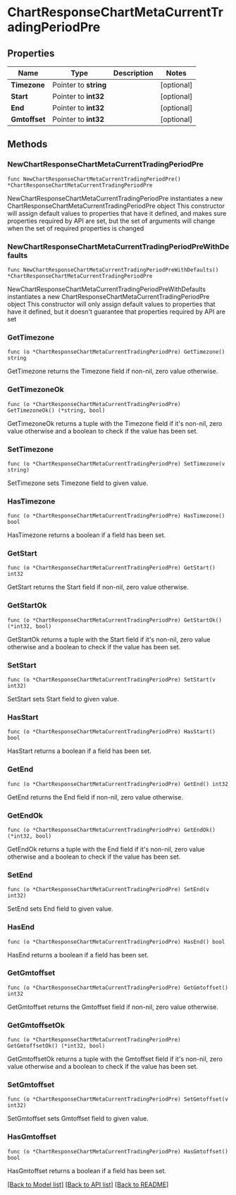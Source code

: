 # ChartResponseChartMetaCurrentTradingPeriodPre

## Properties

Name | Type | Description | Notes
------------ | ------------- | ------------- | -------------
**Timezone** | Pointer to **string** |  | [optional] 
**Start** | Pointer to **int32** |  | [optional] 
**End** | Pointer to **int32** |  | [optional] 
**Gmtoffset** | Pointer to **int32** |  | [optional] 

## Methods

### NewChartResponseChartMetaCurrentTradingPeriodPre

`func NewChartResponseChartMetaCurrentTradingPeriodPre() *ChartResponseChartMetaCurrentTradingPeriodPre`

NewChartResponseChartMetaCurrentTradingPeriodPre instantiates a new ChartResponseChartMetaCurrentTradingPeriodPre object
This constructor will assign default values to properties that have it defined,
and makes sure properties required by API are set, but the set of arguments
will change when the set of required properties is changed

### NewChartResponseChartMetaCurrentTradingPeriodPreWithDefaults

`func NewChartResponseChartMetaCurrentTradingPeriodPreWithDefaults() *ChartResponseChartMetaCurrentTradingPeriodPre`

NewChartResponseChartMetaCurrentTradingPeriodPreWithDefaults instantiates a new ChartResponseChartMetaCurrentTradingPeriodPre object
This constructor will only assign default values to properties that have it defined,
but it doesn't guarantee that properties required by API are set

### GetTimezone

`func (o *ChartResponseChartMetaCurrentTradingPeriodPre) GetTimezone() string`

GetTimezone returns the Timezone field if non-nil, zero value otherwise.

### GetTimezoneOk

`func (o *ChartResponseChartMetaCurrentTradingPeriodPre) GetTimezoneOk() (*string, bool)`

GetTimezoneOk returns a tuple with the Timezone field if it's non-nil, zero value otherwise
and a boolean to check if the value has been set.

### SetTimezone

`func (o *ChartResponseChartMetaCurrentTradingPeriodPre) SetTimezone(v string)`

SetTimezone sets Timezone field to given value.

### HasTimezone

`func (o *ChartResponseChartMetaCurrentTradingPeriodPre) HasTimezone() bool`

HasTimezone returns a boolean if a field has been set.

### GetStart

`func (o *ChartResponseChartMetaCurrentTradingPeriodPre) GetStart() int32`

GetStart returns the Start field if non-nil, zero value otherwise.

### GetStartOk

`func (o *ChartResponseChartMetaCurrentTradingPeriodPre) GetStartOk() (*int32, bool)`

GetStartOk returns a tuple with the Start field if it's non-nil, zero value otherwise
and a boolean to check if the value has been set.

### SetStart

`func (o *ChartResponseChartMetaCurrentTradingPeriodPre) SetStart(v int32)`

SetStart sets Start field to given value.

### HasStart

`func (o *ChartResponseChartMetaCurrentTradingPeriodPre) HasStart() bool`

HasStart returns a boolean if a field has been set.

### GetEnd

`func (o *ChartResponseChartMetaCurrentTradingPeriodPre) GetEnd() int32`

GetEnd returns the End field if non-nil, zero value otherwise.

### GetEndOk

`func (o *ChartResponseChartMetaCurrentTradingPeriodPre) GetEndOk() (*int32, bool)`

GetEndOk returns a tuple with the End field if it's non-nil, zero value otherwise
and a boolean to check if the value has been set.

### SetEnd

`func (o *ChartResponseChartMetaCurrentTradingPeriodPre) SetEnd(v int32)`

SetEnd sets End field to given value.

### HasEnd

`func (o *ChartResponseChartMetaCurrentTradingPeriodPre) HasEnd() bool`

HasEnd returns a boolean if a field has been set.

### GetGmtoffset

`func (o *ChartResponseChartMetaCurrentTradingPeriodPre) GetGmtoffset() int32`

GetGmtoffset returns the Gmtoffset field if non-nil, zero value otherwise.

### GetGmtoffsetOk

`func (o *ChartResponseChartMetaCurrentTradingPeriodPre) GetGmtoffsetOk() (*int32, bool)`

GetGmtoffsetOk returns a tuple with the Gmtoffset field if it's non-nil, zero value otherwise
and a boolean to check if the value has been set.

### SetGmtoffset

`func (o *ChartResponseChartMetaCurrentTradingPeriodPre) SetGmtoffset(v int32)`

SetGmtoffset sets Gmtoffset field to given value.

### HasGmtoffset

`func (o *ChartResponseChartMetaCurrentTradingPeriodPre) HasGmtoffset() bool`

HasGmtoffset returns a boolean if a field has been set.


[[Back to Model list]](../README.md#documentation-for-models) [[Back to API list]](../README.md#documentation-for-api-endpoints) [[Back to README]](../README.md)


